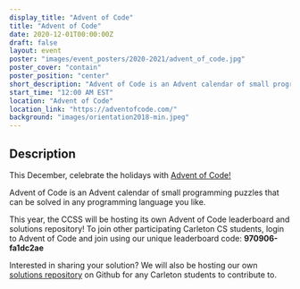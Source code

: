 ```yaml
---
display_title: "Advent of Code"
title: "Advent of Code"
date: 2020-12-01T00:00:00Z
draft: false
layout: event
poster: "images/event_posters/2020-2021/advent_of_code.jpg"
poster_cover: "contain"
poster_position: "center"
short_description: "Advent of Code is an Advent calendar of small programming puzzles that can be solved in any programming language you like."
start_time: "12:00 AM EST"
location: "Advent of Code"
location_link: "https://adventofcode.com/"
background: "images/orientation2018-min.jpeg"
---
```


## Description

This December, celebrate the holidays with [Advent of Code!](https://adventofcode.com/)

Advent of Code is an Advent calendar of small programming puzzles that can be solved in any programming language you like.

This year, the CCSS will be hosting its own Advent of Code leaderboard and solutions repository! To join other participating Carleton CS students, login to Advent of Code and join using our unique leaderboard code: **970906-fa1dc2ae**

Interested in sharing your solution? We will also be hosting our own [solutions repository](https://github.com/CarletonComputerScienceSociety/advent-of-code-2020) on Github for any Carleton students to contribute to.
